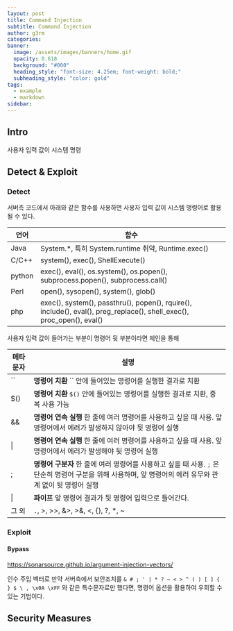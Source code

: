 ```yaml
---
layout: post
title: Command Injection
subtitle: Command Injection
author: g3rm
categories: 
banner:
  image: /assets/images/banners/home.gif
  opacity: 0.618
  background: "#000"
  heading_style: "font-size: 4.25em; font-weight: bold;"
  subheading_style: "color: gold"
tags:
  - example
  - markdown
sidebar:
---
```

## Intro
사용자 입력 값이 시스템 명령  

## Detect & Exploit 
### Detect
서버측 코드에서 아래와 같은 함수를 사용하면 사용자 입력 값이 시스템 명령어로 활용될 수 있다.

|언어|함수|
|---|---|
|Java|System.*, 특히 System.runtime 취약, Runtime.exec()|
|C/C++|system(), exec(), ShellExecute()|
|python|exec(), eval(), os.system(), os.popen(), subprocess.popen(), subprocess.call()|
|Perl|open(), sysopen(), system(), glob()|
|php|exec(), system(), passthru(), popen(), rquire(), include(), eval(), preg_replace(), shell_exec(), proc_open(), eval()|

사용자 입력 값이 들어가는 부분이 명령어 뒷 부분이라면 체인을 통해 

|메타문자|설명|
|---|---|
|``|**명령어 치환** `` 안에 들어있는 명령어를 실행한 결과로 치환|
|$()|**명령어 치환** `$()` 안에 들어있는 명령어를 실행한 결과로 치환, 중복 사용 가능|
|&&|**명령어 연속 실행** 한 줄에 여러 명령어를 사용하고 싶을 때 사용. 앞 명령어에서 에러가 발생하지 않아야 뒷 명령어 실행|
|\||**명령어 연속 실행** 한 줄에 여러 명령어를 사용하고 싶을 때 사용. 앞 명령어에서 에러가 발생해야 뒷 명령어 실행|
|;|**명령어 구분자** 한 줄에 여러 명령어를 사용하고 싶을 때 사용. `;` 은 단순히 명령어 구분을 위해 사용하며, 앞 명령어의 에러 유무와 관계 없이 뒷 명령어 실행|
|\||**파이프** 앞 명령어 결과가 뒷 명령어 입력으로 들어간다.|
|그 외|`.`, >, >>, &>, >&, <, {}, ?, *, ~|

### Exploit

#### Bypass
https://sonarsource.github.io/argument-injection-vectors/

인수 주입 벡터로 만약 서버측에서 보안조치를 `& # ; ' | * ? ~ < > ^ ( ) [ ] { } $ \ , \x0A \xFF` 와 같은 특수문자로만 했다면, 명령어 옵션을 활용하여 우회할 수 있는 기법이다.

## Security Measures